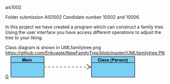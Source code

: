 ais1002

Folder submission AIS1002 Candidate number 10002 and 10006. 

In this project we have created a program which can construct a family tree. Using the user interface you have access different operations to adjust the tree to your liking.

Class diagram is shown in UMLfamilytree.png
https://github.com/Erikvagle/NewFamilyTree/blob/master/UMLfamilytree.PNG
![Screenshot](UMLfamilytree.PNG)
